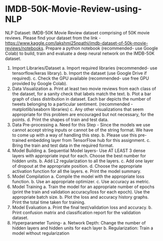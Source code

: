 # IMDB-50K-Movie-Review-using-NLP
NLP Dataset: IMDB-50K Movie Review dataset comprising of 50K movie reviews. Please find your dataset from the link - https://www.kaggle.com/lakshmi25npathi/imdb-dataset-of-50k-movie-reviews/notebooks.
Prepare a python notebook (recommended- use Google Colab) to build, train and evaluate a deep neural network on the IMDB-50K dataset.
1. Import Libraries/Dataset
  a. Import required libraries (recommended- use tensorflow/keras library).
  b. Import the dataset (use Google Drive if required).
  c. Check the GPU available (recommended- use free GPU provided by Google Colab).
2. Data Visualization 
  a. Print at least two movie reviews from each class of the dataset, for a sanity check that labels match the text. 
    b. Plot a bar graph of class distribution in dataset. Each bar depicts the number of tweets belonging to a particular sentiment. (recommended - matplotlib/seaborn libraries) 
    c. Any other visualizations that seem appropriate for this problem are encouraged but not necessary, for the points.
    d. Print the shapes of train and test data.
3. Data Pre-processing 
  a. Need for this Step - Since the models we use cannot accept string inputs or cannot be of the string format. We have to come up with a way of handling this step. 
  b. Please use this pre-trained embedding layer from TensorFlow hub for this assignment. 
  c. Bring the train and test data in the required format.
4. Model Building 
  a. Sequential Model layers- Use AT LEAST 3 dense layers with appropriate input for each. Choose the best number for hidden units.
  b. Add L2 regularization to all the layers.
  c. Add one layer of dropout at the appropriate position.
  d. Choose the appropriate activation function for all the layers.
  e. Print the model summary.
5. Model Compilation 
  a. Compile the model with the appropriate loss function.
  b. Use an appropriate optimizer. 
  c. Use accuracy as metric.
6. Model Training
  a. Train the model for an appropriate number of epochs (print the train and validation accuracy/loss for each epoch). Use the appropriate batch size.
  b. Plot the loss and accuracy history graphs. Print the total time taken for training.
7. Model Evaluation 
  a. Print the final test/validation loss and accuracy.
  b. Print confusion matrix and classification report for the validation dataset. 
8. Hyperparameter Tuning- 
  a. Network Depth: Change the number of hidden layers and hidden units for each layer
  b. Regularization: Train a model without regularization
